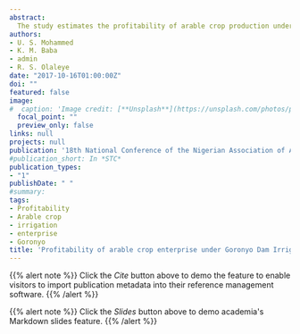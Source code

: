 ```yaml
---
abstract:
  The study estimates the profitability of arable crop production under the Goronyo Dam Irrigation Project. Multi-stage sampling technique was used to sample 246 farmers and the limited cost-route approach was used with the aid of questionnaire to collect relevant information. Farm budgeting technique was use to estimate costs and returns associated with arable crop production. The result of costs and returns estimates revealed mean gross margin per hectare of NGN69,245.86, NGN53,444.19, NGN11,911.11 and NGN82,308.83 for rice, maize, cowpea and tomato farms, respectively. The return on NGN invested was 0.61, 0.54, 0.53 and 1.40 for rice, maize, cowpea and tomato, respectively. Based on the values of return on investment obtained from the analysis, tomato production was more profitable. The result of cost efficiency estimation indicate that 1 per cent increase in the cost of labour input will increase the total cost of production by 0.44, 0.64, 0.43 and 0.21 per cent for rice, maize, cowpea and tomato farms, respectively. All the four major arable crop enterprises under the Goronyo dam irrigation project were profitable. Farmers should reduce their cost of production by using more cost saving technologies like improved planting material, agrochemical and tractor in order to increase the profitability of the various arable crop enterprises with the irrigation project.
authors:
- U. S. Mohammed
- K. M. Baba
- admin
- R. S. Olaleye
date: "2017-10-16T01:00:00Z"
doi: ""
featured: false
image:
#  caption: 'Image credit: [**Unsplash**](https://unsplash.com/photos/pLCdAaMFLTE)'
  focal_point: ""
  preview_only: false
links: null
projects: null
publication: '18th National Conference of the Nigerian Association of Agricultural Economists, Federal University of Agriculture, Abeokuta, 16th-19th October'
#publication_short: In *STC*
publication_types:
- "1"
publishDate: " "
#summary: 
tags:
- Profitability
- Arable crop
- irrigation
- enterprise
- Goronyo
title: 'Profitability of arable crop enterprise under Goronyo Dam Irrigation Project'
---
```


{{% alert note %}}
Click the *Cite* button above to demo the feature to enable visitors to import publication metadata into their reference management software.
{{% /alert %}}

{{% alert note %}}
Click the *Slides* button above to demo academia's Markdown slides feature.
{{% /alert %}}

